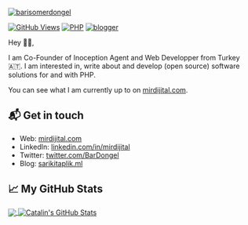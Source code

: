 [![barisomerdongel](https://mirdijital.com/img/person/pp.jpg)][1]

[![GitHub Views](https://komarev.com/ghpvc/?username=barisdongel&color=FAC151)][1]
[![PHP](https://img.shields.io/badge/php-Fan-FAC151.svg?logo=php&logoWidth=20)](https://github.com/barisdongel)
[![blogger](https://img.shields.io/badge/Blogger-Follow%20Me-FAC151.svg?logo=hashnode&logoWidth=20)][4]

Hey 👋🏻,

I am Co-Founder of Inoception Agent and Web Developper from Turkey
🇦🇹. I am interested in, write about and develop (open source) software solutions
for and with PHP.

You can see what I am currently up to on [mirdijital.com][1].

## 📬 Get in touch

- Web: [mirdijital.com][1]
- LinkedIn: [linkedin.com/in/mirdijital][2]
- Twitter: [twitter.com/BarDongel][3]
- Blog: [sarikitaplik.ml][4]

## &#x1f4c8; My GitHub Stats

<a href="https://github.com/barisdongel/barisdongel">
  <img align="center" src="https://github-readme-stats.vercel.app/api/top-langs/?username=barisdongel&hide=java,html&title_color=ffffff&text_color=c9cacc&icon_color=2bbc8a&bg_color=1d1f21" />
</a>

<a href="https://github.com/barisdongel/barisdongel">
  <img align="center" src="https://github-readme-stats.vercel.app/api?username=barisdongel&show_icons=true&line_height=27&count_private=true&title_color=ffffff&text_color=c9cacc&icon_color=2bbc8a&bg_color=1d1f21" alt="Catalin's GitHub Stats" />
</a>

[1]:
  https://mirdijital.com
[2]: https://www.linkedin.com/in/mirdijital/
[3]: https://twitter.com/BarDongel
[4]: https://sarikitaplik.ml

